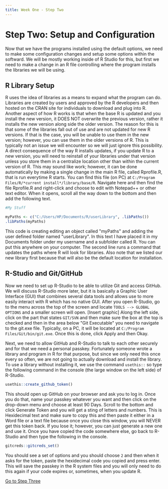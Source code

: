 ```yaml
---
title: Week One - Step Two
---
```


# Step Two: Setup and Configuration
Now that we have the programs installed using the default options, we need to make some configuration changes and setup some options within the softward. We will be mostly working inside of R Studio for this, but first we need to make a change in an R file controlling where the program installs the libraries we will be using.
## R Library Setup
R uses the idea of libraries as a means to expand what the program can do. Libraries are created by users and approved by the R developers and then hosted on the CRAN site for individuals to download and plug into R. Another aspect of how R works is that when the base R is updated and you install the new version, it DOES NOT overwrite the previous version, rather it installs the new version along side the older version. The reason for this is that some of the libraries fall out of use and are not updated for new R versions. If that is the case, you will be unable to use them in the new version; however, you can use them in the older versions of R. This is typically not an issue we will encounter so we will just ignore this possibility. 
A direct consequence of the way R installs updates, if you update R to a new version, you will need to reinstall of your libraries under that version unless you store them in a centralize location other than within the current version of R. This may sound like work; however, it can be done automatically by making a single change in the main R file, called Rprofile.R, that is run everytime R starts. You can find this file (on PC) at `C:/Program Files/R/*current install*/library/base/R`. Navigate here and then find the file Rprofile.R and right-click and choose to edit with Notepad++ or other text editor. When it opens, scroll all the way down to the bottom and then add the following text.
```R
#My Stuff

myPaths <- c("C:/Users/HP/Documents/R/userLibrary", .libPaths())
.libPaths(myPaths)
```
This code is creating editing an object called "myPaths" and adding the user defined folder named "userLibrary". In this text I have placed it in my Documents folder under my username and a subfolder called R. You can put this anywhere on your computer. The second line runs a command that updates the paths where R will look for libraries. Also note that we listed our new library first because that will also be the default location for installation.

## R-Studio and Git/GitHub
Now we need to set up R-Studio to be able to utilize Git and access GitHub. We will discuss R-Studio more later, but it is basically a Graphic User Interface (GUI) that combines several data tools and allows use to more easily interact with R which has no native GUI. After you open R-Studio, go to the menu across the top of the screen and locate `TOOLS --> GLOBAL OPTIONS` and a smaller screen will open.
[Insert graphic]
Along the left side, click on the part that states `GIT/SVN` and then make sure the box at the top is checked and then in the area below "Git Executable" you need to navigate to the git.exe file. Typically, on a PC, it will be located at `C:/Program Files/Git/bin/git.exe`. Once this is done, click Apply and then Okay.

Next, we need to allow GitHub and R-Studio to talk to each other securely and for that we need a personal passkey. Fortunately someone wrote a library and program in R for that purpose, but since we only need this once every so often, we are not going to actually download and install the library. To use a library without installing it, we use the command `usethis::` so type the following command in the console (the large window on the left side) of R-Studio.
```R
usethis::create_github_token()
```
This should open up GitHub on your browser and ask you to log in. Once you do that, name your passkey whatever you want and then click on the drop-down menu and choose at least 90 Days. Scroll to the bottom and click Generate Token and you will get a sting of letters and numbers. This is Hexidecimal text and make sure to copy this and then paste it either in a Word file or a text file because once you close this window, you will NEVER get this token back. If you lose it; however, you can just generate a new one and use it. 
Once you have copied the code somewhere else, go back to R-Studio and then type the following in the console.
```R
gitcreds::gitcreds_set()
```
You should see a set of options and you should choose `2` and then when it asks for the token, paste the hexidecimal code you copied and press enter. This will save the passkey in the R system files and you will only need to do this again if your code expires or, sometimes, when you update R.  

[Go to Step Three](wk1_st3.md)

